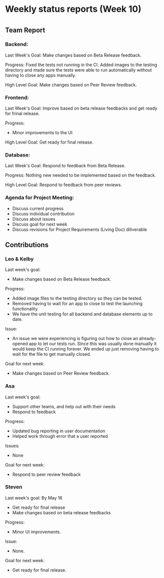 # Weekly status reports (Week 10)
#
## Team Report
### Backend:
Last Week's Goal: Make changes based on Beta Release feedback.

Progress: Fixed the tests not running in the CI. Added images to the testing directory and made sure the tests were able to run automatically without having to close any apps manually.

High Level Goal: Make changes based on Peer Review feedback.

### Frontend:
Last Week's Goal:  Improve based on beta release feedbacks and get ready for frinal release.

Progress:
- Minor improvements to the UI

High Level Goal: Get ready for final release.

### Database:
Last Week's Goal: Respond to feedback from Beta Release.

Progress: Nothing new needed to be implemented based on the feedback.

High Level Goal: Respond to feedback from peer reviews.

### Agenda for Project Meeting:
- Discuss current progress
- Discuss individual contribution
- Discuss about issues
- Discuss goal for next week
- Discuss revisions for Project Requirements (Living Doc) diliverable

## Contributions
### Leo & Kelby
Last week's goal:
- Make changes based on Beta Release feedback.

Progress:
- Added image files to the testing directory so they can be tested. 
- Removed having to wait for an app to close to test the launching functionality.
- We have the unit testing for all backend and database elements up to date.

Issue:
- An issue we were experiencing is figuring out how to close an already-opened app to let our tests run. Since this was usually done manually it would keep the CI running forever. We ended up just removing having to wait for the file to get manually closed. 

Goal for next week:
- Make changes based on Peer Review feedback.

### Asa
Last week's goal:
- Support other teams, and help out with their needs
- Respond to feedback

Progress:
- Updated bug reporting in user documentation
- Helped work through error that a user reported

Issues:
- None

Goal for next week:
- Respond to peer review feedback

### Steven
Last week's goal: By May 16
- Get ready for final release
- Make changes based on beta release feedbacks

Progress:
- Minor UI improvements.

Issue:
- None.

Goal for next week: 
- Get ready for final release.
